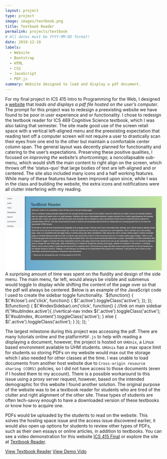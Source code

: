 ```yaml
---
layout: project
type: project
image: images/textbook.png
title: Textbook Reader  
permalink: projects/textbook
# All dates must be YYYY-MM-DD format!
date: 2019-12-10
labels:
  - Website 
  - Bootstrap
  - HTML
  - CSS
  - JavaScript  
  - PDF.js
summary: Website designed to load and display a pdf document.
---
```

For my final project in ICS 415 Intro to Programming for the Web, I designed a [website](http://www2.hawaii.edu/~neezcha/textbook/landing.html) that *loads and displays a pdf file hosted on the user’s computer*. The prompt for this project was to redesign a preexisting website we have found to be poor in user experience and or functionality. I chose to redesign the textbook reader for ICS 469 Cognitive Science textbook, which I was also taking that semester. The site made good use of the screen retail space with a vertical left-aligned menu and the preexisting expectation that reading text off a computer screen will not require a user to drastically scan their eyes from one end to the other but maintain a comfortable center column span. The general layout was decently planned for functionality and catering to the user’s expectations. Preserving these positive qualities, I focused on *improving the website’s shortcomings*; a noncollapsable sub-menu, which would shift the main content to right align on the screen, which throws off the ‘status-quo’ that large bodies of text are left-aligned and or centered. The site also included many icons and a half working features. While many of these features have been improved upon since, while I was in the class and building the website, the extra icons and notifications were all clutter interfering with my reading. 

<img class="ui medium right floated rounded image" src="../images/homeTextbook.png">
A surprising amount of time was spent on the fluidity and design of the side menu. The main menu, far left, would always be visible and submenus would toggle to display while shifting the content of the page over so that the pdf will always be centered. Below is an example of the JavaScript code I used to create the sidebar toggle functionality. 
`$(function() {
	$('#close').on('click', function() {
		$('.active').toggleClass('active');
	});
});	
$(function() {
	$('#indexSidebar).on('click', function() { //link on main sidebar
		if('!#subIndex.active’){ //vertical-nav index
			$('.active').toggleClass('active');
			$('#subIndex, #content').toggleClass('active');
		} else {
			$('.active').toggleClass('active');
		}
	});
});
`

The largest milestone during this project was accessing the pdf. There are many tutorials online and the platform`PDF.js` to help with reading a displaying a document, however, the project is hosted on `UHUnix`, a Linux based environment available to UHM students. `UHUnix` has a max space limit for students so storing PDFs on my website would max out the storage which I also needed for other classes at the time. I was unable to load documents from another host website due to `Cross-origin resource sharing (CORS)` policies, so I did not have access to those documents (even if I hosted them to my account).  There is a possible workaround to this issue using a proxy server request, however, based on the intended demographic for this website I found another solution. The original purpose of the website was to be a textbook reader for students who are tired of the clutter and right alignment of the other site. These types of students are often tech-savvy enough to have a downloaded version of these textbooks or know how to acquire one. 

PDFs would be uploaded by the students to read on the website. This solves the hosting space issue and the access issue discovered earlier, it would also open up options for students to review other types of PDFs, such as their own essays or online articles, in addition to textbooks. You can see a video demonstration for this website [ICS 415 Final](https://www.youtube.com/watch?v=oRuVnwbr8Ao&feature=youtu.be) or explore the site at [Textbook Reader](http://www2.hawaii.edu/~neezcha/textbook/landing.html). 

[View Textbook Reader](http://www2.hawaii.edu/~neezcha/textbook/landing.html)
[View Demo Vido](https://www.youtube.com/watch?v=oRuVnwbr8Ao&feature=youtu.be)


